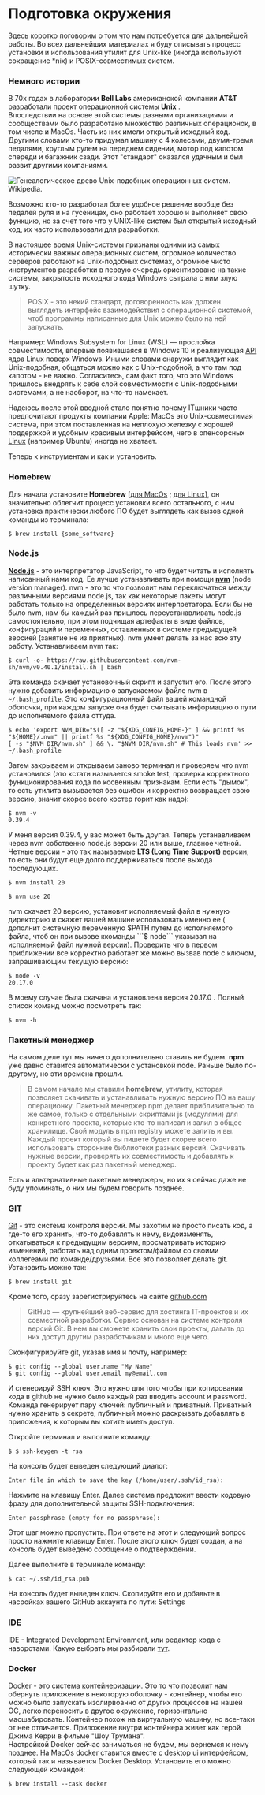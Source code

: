 # Подготовка окружения

Здесь коротко поговорим о том что нам потребуется для дальнейшей работы. Во всех дальнейших материалах я буду описывать
процесс установки и использования утилит для Unix-like (иногда используют сокращение *nix) и POSIX-совместимых систем.

### Немного истории

В 70х годах в лаборатории **Bell Labs** американской компании **AT&T** разработали проект операционной системы **Unix**
.  
Впоследствии на основе этой системы разными организациями и сообществами было разработано множество различных
операционок, в том числе и MacOs. Часть из них имели открытый исходный код.  
Другими словами кто-то придумал машину с 4 колесами, двумя-тремя педалями, круглым рулем на переднем сидении, мотор под
капотом спереди и багажник сзади. Этот "стандарт" оказался удачным и был развит другими компаниями.

![Генеалогическое древо Unix-подобных операционных систем. Wikipedia.](../assets/unix_gen_tree.png "Генеалогическое древо Unix-подобных операционных систем. Wikipedia.")

Возможно кто-то разработал более удобное решение вообще без педалей руля и на гусеницах, оно работает хорошо и выполняет
свою функцию, но за счет того что у UNIX-like систем был открытый исходный код, их часто использовали для разработки.

В настоящее время Unix-системы признаны одними из самых исторически важных операционных систем, огромное количество
серверов работают на Unix-подобных системах, огромное чисто инструментов разработки в первую очередь ориентировано на
такие системы, закрытость исходного кода Windows сыграла с ним злую шутку.

> POSIX - это некий стандарт, договоренность как должен выглядеть интерфейс взаимодействия с операционной системой,
> чтоб программы написанные для Unix можно было на ней запускать.

Например: Windows Subsystem for Linux (WSL) — прослойка совместимости, впервые появившаяся в Windows 10 и реализующая
[API](https://ru.wikipedia.org/wiki/API) ядра Linux поверх Windows. Иными словами снаружи выглядит как Unix-подобная,
общаться можно как с Unix-подобной, а что там под капотом - не важно. Согласитесь, сам факт того, что это Windows
пришлось внедрять к себе слой совместимости с Unix-подобными системами, а не наоборот, на что-то намекает.

Надеюсь после этой вводной стало понятно почему ITшники часто предпочитают продукты компании Apple: MacOs это
Unix-совместимая система, при этом поставленная на неплохую железку с хорошей поддержкой и удобным красивым интерфейсом,
чего в опенсорсных [Linux](https://ru.wikipedia.org/wiki/Linux) (например Ubuntu) иногда не хватает.

Теперь к инструментам и как и установить.

### **Homebrew**

Для начала установите **Homebrew** [[для MacOs](https://brew.sh/) ; [для Linux](https://docs.brew.sh/Homebrew-on-Linux)], он значительно
облегчит процесс установки всего остального, с ним установка практически любого ПО будет выглядеть как вызов одной
команды из терминала:

```shell 
$ brew install {some_software}
```

### Node.js

[**Node.js**](https://nodejs.org/en/learn/getting-started/introduction-to-nodejs) - это интерпретатор JavaScript, то что будет читать и исполнять написанный нами код. Ее лучше устанавливать при
помощи [**nvm**](https://github.com/nvm-sh/nvm?tab=readme-ov-file#installing-and-updating)
(node version manager). nvm - это то что позволит нам переключаться между различными версиями node.js, так как
некоторые пакеты могут работать только на определенных версиях интерпретатора. Если бы не было nvm, нам бы каждый раз
пришлось переустанавливать node.js самостоятельно, при этом подчищая артефакты в виде файлов, конфигураций и
переменных, оставленных в системе предыдущей версией (занятие не из приятных). nvm умеет делать за нас всю эту
работу. Устанавливаем nvm так:

```shell
$ curl -o- https://raw.githubusercontent.com/nvm-sh/nvm/v0.40.1/install.sh | bash
```

Эта команда скачает установочный скрипт и запустит его. После этого нужно добавить информацию о запускаемом файле nvm в
```~/.bash_profile```. Это конфигурационный файл вашей командной оболочки, при каждом запуске она будет считывать
информацию о пути до исполняемого файла оттуда.

```shell
$ echo 'export NVM_DIR="$([ -z "${XDG_CONFIG_HOME-}" ] && printf %s "${HOME}/.nvm" || printf %s "${XDG_CONFIG_HOME}/nvm")"
[ -s "$NVM_DIR/nvm.sh" ] && \. "$NVM_DIR/nvm.sh" # This loads nvm' >> ~/.bash_profile
```

Затем закрываем и открываем заново терминал и проверяем что nvm установился (это кстати называется smoke test, проверка
корректного функционирования кода по косвенным признакам. Если есть "дымок", то есть утилита вызывается без ошибок и
корректно возвращает свою версию, значит скорее всего костер горит как надо):

```shell
$ nvm -v
0.39.4
```

У меня версия 0.39.4, у вас может быть другая. Теперь устанавливаем через nvm собственно node.js версии 20 или выше,
главное четной. Четные версии - это так называемые **LTS (Long Time Support)** версии, то есть они будут еще долго
поддерживаться после выхода последующих.

```shell
$ nvm install 20
```

```shell
$ nvm use 20
```

nvm скачает 20 версию, установит исполняемый файл в нужную директорию и скажет вашей машине использовать именно ее (
дополнит системную переменную $PATH путем до исполняемого файла, чтоб он при вызове ккоманды ```$ node``` указывал на
исполняемый файл нужной версии). Проверить что в первом приближении все корректно работает же можно вызвав node с
ключом, запрашивающим текущую версию:

```shell
$ node -v
20.17.0
```

В моему случае была скачана и установлена версия 20.17.0 . Полный список команд можно посмотреть так:

```shell
$ nvm -h
```

### **Пакетный менеджер**

На самом деле тут мы ничего дополнительно ставить не будем. **npm** уже давно ставится автоматически с установкой node.
Раньше было по-другому, но эти времена прошли.

> В самом начале мы ставили **homebrew**, утилиту, которая позволяет скачивать и устанавливать нужную версию ПО на вашу
> операционку.
> Пакетный менеджер npm делает приблизительно то же самое, только с отдельными скриптами js (модулями) для конкретного
> проекта,
> которые кто-то написал и залил в общее хранилище. Свой модуль в npm registry можете залить и вы.
> Каждый проект который вы пишете будет скорее всего использовать сторонние библиотеки разных версий.
> Скачивать нужные версии, проверять их совместимость и добавлять к проекту будет как раз пакетный менеджер.

Есть и альтернативные пакетные менеджеры, но их я сейчас даже не буду упоминать, о них мы будем говорить позднее.

### GIT

[Git](https://git-scm.com/) - это система контроля версий. Мы захотим не просто писать код, а где-то его хранить, что-то добавлять к нему,
видоизменять, откатываться к
предыдущим версиям, просматривать историю изменений, работать над одним проектом/файлом со своими коллегеами по
команде/друзьями. Все это позволяет делать git. Установить можно так:

```shell
$ brew install git
```

Кроме того, сразу зарегистрируйтесь на сайте [github.com](github.com)

> GitHub — крупнейший веб-сервис для хостинга IT-проектов и их совместной разработки. Cервис основан на системе контроля
> версий Git. В нем вы сможете хранить свои проекты, давать до них доступ другим разработчикам и много еще чего.

Сконфигурируйте git, указав имя и почту, например:

```shell
$ git config --global user.name "My Name"
$ git config --global user.email my@email.com
```

И сгенерируй SSH ключ. Это нужно для того чтобы при копировании кода в github не нужно было каждый раз вводить account и
password. Команда генерирует пару ключей: публичный и приватный. Приватный нужно хранить в секрете, публичный можно
раскрывать добавлять в приложения, к которым вы хотите иметь доступ.

Откройте терминал и выполните команду:

```shell
$ $ ssh-keygen -t rsa
```

На консоль будет выведен следующий диалог:

```shell
Enter file in which to save the key (/home/user/.ssh/id_rsa):
```

Нажмите на клавишу Enter. Далее система предложит ввести кодовую фразу для дополнительной защиты SSH-подключения:

```shell
Enter passphrase (empty for no passphrase):
```

Этот шаг можно пропустить. При ответе на этот и следующий вопрос просто нажмите клавишу Enter.
После этого ключ будет создан, а на консоль будет выведено сообщение о подтверждении.

Далее выполните в терминале команду:

```shell
$ cat ~/.ssh/id_rsa.pub
```

На консоль будет выведен ключ. Скопируйте его и добавьте в насройках вашего GitHub аккаунта по пути:
Settings

### IDE

IDE - Integrated Development Environment, или редактор кода с наворотами. Какую выбрать мы разбирали [тут](/TheTechTales/posts/ide.html).

### Docker

Docker - это система контейнеризации. Это то что позволит нам обернуть приложение в некоторую оболочку - контейнер,
чтобы его можно было запускать изолирвоанно от других процессов на нашей ОС, легко переносить
в другое окружение, горизонтально масшабировать. Контейнер похож на виртуальную машину, но все-таки от нее
отличается. Приложение внутри контейнера живет как герой Джима Керри в фильме "Шоу Трумана".  
Настройкой Docker сейчас заниматься не будем, мы вернемся к нему позднее.
На MacOs docker ставится вместе с desktop ui интерфейсом, который так и называется Docker Desktop. Установить его можно
следующей командой:

```shell
$ brew install --cask docker
```






